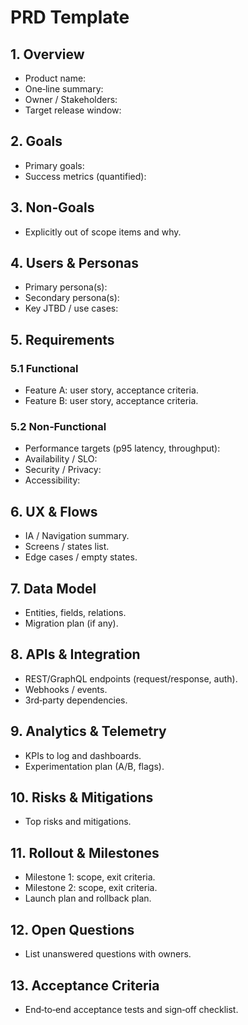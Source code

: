 # PRD Template

## 1. Overview
- Product name:
- One‑line summary:
- Owner / Stakeholders:
- Target release window:

## 2. Goals
- Primary goals:
- Success metrics (quantified):

## 3. Non‑Goals
- Explicitly out of scope items and why.

## 4. Users & Personas
- Primary persona(s):
- Secondary persona(s):
- Key JTBD / use cases:

## 5. Requirements
### 5.1 Functional
- Feature A: user story, acceptance criteria.
- Feature B: user story, acceptance criteria.

### 5.2 Non‑Functional
- Performance targets (p95 latency, throughput):
- Availability / SLO:
- Security / Privacy:
- Accessibility:

## 6. UX & Flows
- IA / Navigation summary.
- Screens / states list.
- Edge cases / empty states.

## 7. Data Model
- Entities, fields, relations.
- Migration plan (if any).

## 8. APIs & Integration
- REST/GraphQL endpoints (request/response, auth).
- Webhooks / events.
- 3rd‑party dependencies.

## 9. Analytics & Telemetry
- KPIs to log and dashboards.
- Experimentation plan (A/B, flags).

## 10. Risks & Mitigations
- Top risks and mitigations.

## 11. Rollout & Milestones
- Milestone 1: scope, exit criteria.
- Milestone 2: scope, exit criteria.
- Launch plan and rollback plan.

## 12. Open Questions
- List unanswered questions with owners.

## 13. Acceptance Criteria
- End‑to‑end acceptance tests and sign‑off checklist.

